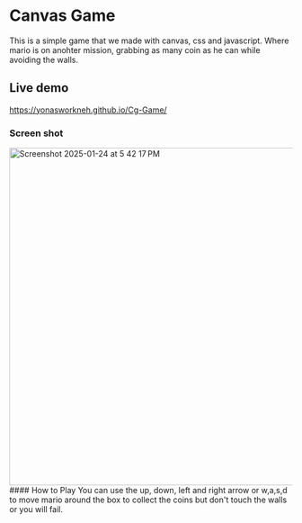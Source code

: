 # Canvas Game

This is a simple game that we made with canvas, css and javascript. Where mario is on anohter mission, grabbing as many coin as he can while avoiding the walls.

## Live demo
https://yonasworkneh.github.io/Cg-Game/

### Screen shot

<img width="800" height="600" alt="Screenshot 2025-01-24 at 5 42 17 PM" src="https://github.com/user-attachments/assets/8a6f29c1-dc52-46d8-b5b5-1f5cf39d373b" />
#### How to Play 
You can use the up, down, left and right arrow or w,a,s,d to move mario around the box to collect the coins but don't touch the walls or you will fail.
